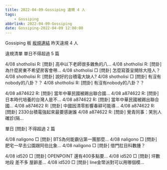 ```yaml
---
title: 2022-04-09-Gossiping 違規 4 人
tags:
    - Gossiping
abbrlink: 2022-04-09-Gossiping
date: Gossiping-2022-04-09 12:00:00
---
```

Gossiping 板 [板規連結](https://www.ptt.cc/bbs/Gossiping/M.1637425085.A.07D.html)
昨天違規 4 人
<!-- more -->

違規清單
單日不得超過 5 篇

4/08 shotholisi R: [問卦] 高中以下老師很多雜魚的八…
4/08 shotholisi R: [問卦] 為什麼房東不希望房客會帶…
4/08 shotholisi □ [問卦] 怎麼寫簽呈開除大陸人？
4/08 shotholisi R: [問卦] 說好的台積電大缺人?
4/08 shotholisi □ [問卦] 有沒有nobody的八卦？？
4/08 shotholisi R: [問卦] 有沒有nobody的八卦？？

4/08 a874622 R: [問卦] 當年中華民國被踢出聯合國…
4/08 a874622 R: [問卦] 日本時代培養的台灣人是不…
4/08 a874622 R: [問卦] 當年中華民國被踢出聯合國…
4/08 a874622 R: [問卦] 中國因清零影響春耕可能導…
4/08 a874622 R: [問卦] 2330台積電強起來最要感謝誰
4/08 a874622 R: [問卦] 覺青同事：笑別人確診(隔…

單日 [問卦] 不得超過 2 篇

4/08 naligono □ [問卦] BTS為何能霸佔第一團那麼…
4/08 naligono □ [問卦] 肥宅一早去公園跟阿伯比象…
4/08 naligono □ [問卦] 借門肛目科數腫？

4/08 id520 □ [問卦] OPENPOINT 還有400多點要…
4/08 id520 □ [問卦] 坪數 地段 差不多 屋齡差…
4/08 id520 □ [問卦] line金幣派對可以用哪個模…